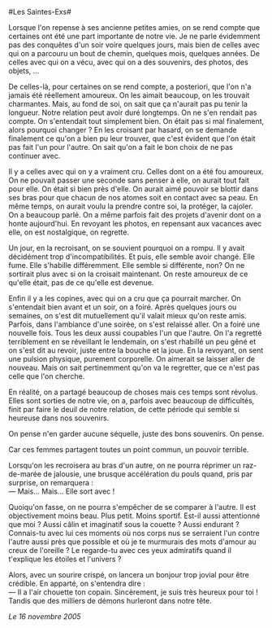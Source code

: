 #Les Saintes-Exs#

Lorsque l'on repense à ses ancienne petites amies, on se rend compte que certaines ont été une part importante de notre vie.
Je ne parle évidemment pas des conquêtes d'un soir voire quelques jours, mais bien de celles avec qui on a parcouru un bout de chemin, quelques mois, quelques années. De celles avec qui on a vécu, avec qui on a des souvenirs, des photos, des objets, ...

De celles-là, pour certaines on se rend compte, a posteriori, que l'on n'a jamais été réellement amoureux. On les aimait beaucoup, on les trouvait charmantes. Mais, au fond de soi, on sait que ça n'aurait pas pu tenir la longueur. Notre relation peut avoir duré longtemps. On ne s'en rendait pas compte. On s'entendait tout simplement bien. On était pas si mal finalement, alors pourquoi changer ?
En les croisant par hasard, on se demande finalement ce qu'on a bien pu leur trouver, que c'est évident que l'on était pas fait l'un pour l'autre. On sait qu'on a fait le bon choix de ne pas continuer avec.

Il y a celles avec qui on y a vraiment cru. Celles dont on a été fou amoureux. On ne pouvait passer une seconde sans penser à elle, on aurait tout fait pour elle. On était si bien près d'elle. On aurait aimé pouvoir se blottir dans ses bras pour que chacun de nos atomes soit en contact avec sa peau. En même temps, on aurait voulu la prendre contre soi, la protéger, la cajoler. On a beaucoup parlé. On a même parfois fait des projets d'avenir dont on a honte aujourd'hui. En revoyant les photos, en repensant aux vacances avec elle, on est nostalgique, on regrette. 

Un jour, en la recroisant, on se souvient pourquoi on a rompu. Il y avait décidément trop d'incompatibilités. Et puis, elle semble avoir changé. Elle fume. Elle s'habille différemment. Elle semble si différente, non? On ne sortirait plus avec si on la croisait maintenant. On reste amoureux de ce qu'elle était, pas de ce qu'elle est devenue.

Enfin il y a les copines, avec qui on a cru que ça pourrait marcher. On s'entendait bien avant et un soir, on a foiré. Après quelques jours ou semaines, on s'est dit mutuellement qu'il valait mieux qu'on reste amis. Parfois, dans l'ambiance d'une soirée, on s'est relaissé aller. On a foiré une nouvelle fois. Tous les deux aussi coupables l'un que l'autre. On l'a regretté terriblement en se réveillant le lendemain, on s'est rhabillé un peu gêné et on s'est dit au revoir, juste entre la bouche et la joue.
En la revoyant, on sent une pulsion physique, purement corporelle. On aimerait se laisser aller de nouveau. Mais on sait pertinemment qu'on va le regretter, que ce n'est pas celle que l'on cherche.

En réalité, on a partagé beaucoup de choses mais ces temps sont révolus. Elles sont sorties de notre vie, on a, parfois avec beaucoup de difficultés, finit par faire le deuil de notre relation, de cette période qui semble si heureuse dans nos souvenirs.

On pense n'en garder aucune séquelle, juste des bons souvenirs. On pense.

Car ces femmes partagent toutes un point commun, un pouvoir terrible.

Lorsqu'on les recroisera au bras d'un autre, on ne pourra réprimer un raz-de-marée de jalousie, une brusque accélération du pouls quand, pris par surprise, on remarquera :  
— Mais… Mais… Elle sort avec !

Quoiqu'on fasse, on ne pourra s'empêcher de se comparer à l'autre. Il est objectivement moins beau. Plus petit. Moins sportif. Est-il aussi attentionné que moi ? Aussi câlin et imaginatif sous la couette ? Aussi endurant ? Connais-tu avec lui ces moments où nos corps nus se serraient l'un contre l'autre aussi près que possible et où je te murmurais des mots d'amour au creux de l'oreille ? Le regarde-tu avec ces yeux admiratifs quand il t'explique les étoiles et l'univers ?

Alors, avec un sourire crispé, on lancera un bonjour trop jovial pour être crédible. En apparté, on s'entendra dire :  
— Il a l'air chouette ton copain. Sincèrement, je suis très heureux pour toi !  
Tandis que des milliers de démons hurleront dans notre tête.

*Le 16 novembre 2005*
